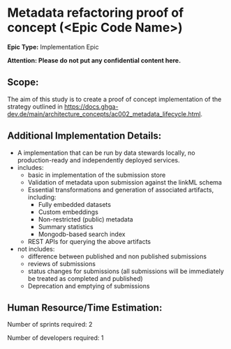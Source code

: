 # Metadata refactoring proof of concept (\<Epic Code Name\>)
**Epic Type:** Implementation Epic

**Attention: Please do not put any confidential content here.**

## Scope:
The aim of this study is to create a proof of concept implementation of the strategy
outlined in
https://docs.ghga-dev.de/main/architecture_concepts/ac002_metadata_lifecycle.html.


## Additional Implementation Details:

- A implementation that can be run by data stewards locally,
  no production-ready and independently deployed services.
- includes:
    - basic in implementation of the submission store
    - Validation of metadata upon submission against the linkML schema
    - Essential transformations and generation of associated artifacts, including:
        - Fully embedded datasets
        - Custom embeddings
        - Non-restricted (public) metadata
        - Summary statistics
        - Mongodb-based search index
    - REST APIs for querying the above artifacts
- not includes:
    - difference between published and non published submissions
    - reviews of submissions
    - status changes for submissions (all submissions will be immediately be treated
      as completed and published)
    - Deprecation and emptying of submissions

## Human Resource/Time Estimation:

Number of sprints required: 2

Number of developers required: 1
